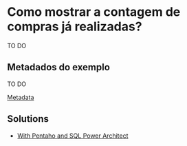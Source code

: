 # Como mostrar a contagem de compras já realizadas?

TO DO

## Metadados do exemplo

TO DO

[Metadata](metadata.json)


## Solutions 

- [With Pentaho and SQL Power Architect](solutions/PentahoPowerArchitect)
